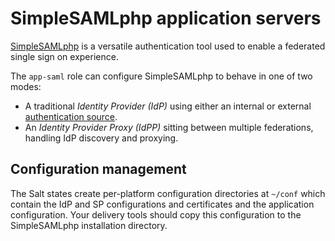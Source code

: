 # SimpleSAMLphp application servers

[SimpleSAMLphp](https://simplesamlphp.org/docs/stable/) is a versatile authentication tool used to enable a federated single sign on experience.

The `app-saml` role can configure SimpleSAMLphp to behave in one of two modes:

* A traditional _Identity Provider (IdP)_ using either an internal or external [authentication source](https://simplesamlphp.org/docs/stable/simplesamlphp-authsource).
* An _Identity Provider Proxy (IdPP)_ sitting between multiple federations, handling IdP discovery and proxying.

## Configuration management

The Salt states create per-platform configuration directories at `~/conf` which contain the IdP and SP configurations and certificates and the application configuration. Your delivery tools should copy this configuration to the SimpleSAMLphp installation directory.
